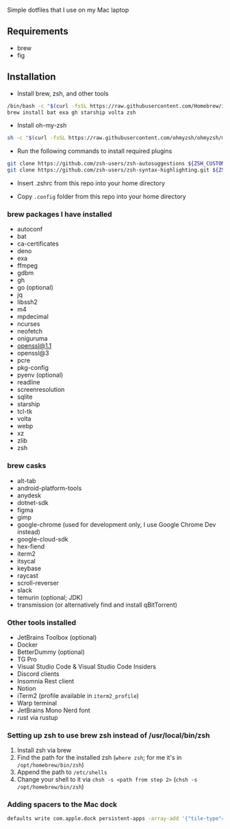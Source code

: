 Simple dotfiles that I use on my Mac laptop

## Requirements

- brew
- fig

## Installation

- Install brew, zsh, and other tools

```bash
/bin/bash -c "$(curl -fsSL https://raw.githubusercontent.com/Homebrew/install/HEAD/install.sh)"
brew install bat exa gh starship volta zsh
```

- Install oh-my-zsh

```bash
sh -c "$(curl -fsSL https://raw.githubusercontent.com/ohmyzsh/ohmyzsh/master/tools/install.sh)"
```

- Run the following commands to install required plugins

```bash
git clone https://github.com/zsh-users/zsh-autosuggestions ${ZSH_CUSTOM:-~/.oh-my-zsh/custom}/plugins/zsh-autosuggestions
git clone https://github.com/zsh-users/zsh-syntax-highlighting.git ${ZSH_CUSTOM:-~/.oh-my-zsh/custom}/plugins/zsh-syntax-highlighting
```

- Insert .zshrc from this repo into your home directory

- Copy `.config` folder from this repo into your home directory

### brew packages I have installed

- autoconf
- bat
- ca-certificates
- deno
- exa
- ffmpeg
- gdbm
- gh
- go (optional)
- jq
- libssh2
- m4
- mpdecimal
- ncurses
- neofetch
- oniguruma
- openssl@1.1
- openssl@3
- pcre
- pkg-config
- pyenv (optional)
- readline
- screenresolution
- sqlite
- starship
- tcl-tk
- volta
- webp
- xz
- zlib
- zsh

### brew casks

- alt-tab
- android-platform-tools
- anydesk
- dotnet-sdk
- figma
- gimp
- google-chrome (used for development only, I use Google Chrome Dev instead)
- google-cloud-sdk
- hex-fiend
- iterm2
- itsycal
- keybase
- raycast
- scroll-reverser
- slack
- temurin (optional; JDK)
- transmission (or alternatively find and install qBitTorrent)

### Other tools installed

- JetBrains Toolbox (optional)
- Docker
- BetterDummy (optional)
- TG Pro
- Visual Studio Code & Visual Studio Code Insiders
- Discord clients
- Insomnia Rest client
- Notion
- iTerm2 (profile available in `iterm2_profile`)
- Warp terminal
- JetBrains Mono Nerd font
- rust via rustup

### Setting up zsh to use brew zsh instead of /usr/local/bin/zsh

1. Install zsh via brew
1. Find the path for the installed zsh (`where zsh`; for me it's in `/opt/homebrew/bin/zsh`)
1. Append the path to `/etc/shells`
1. Change your shell to it via `chsh -s <path from step 2>` (`chsh -s /opt/homebrew/bin/zsh`)

### Adding spacers to the Mac dock

```bash
defaults write com.apple.dock persistent-apps -array-add '{"tile-type"="spacer-tile";}'; killall Dock
```
